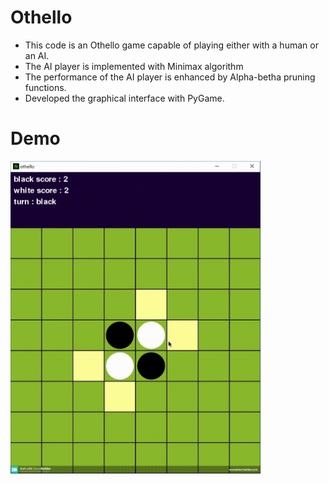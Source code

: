 # Othello
* This code is an Othello game capable of playing either with a human or an AI.
* The AI player is implemented with Minimax algorithm
* The performance of the AI player is enhanced by Alpha-betha pruning functions.
* Developed the graphical interface with PyGame.

# Demo


<img src="https://github.com/taravatp/Othello/blob/main/demo.gif" width="400" height="500">
